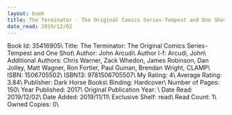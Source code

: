 ```yaml
---
layout: book
title: The Terminator - The Original Comics Series-Tempest and One Shot
date_read: 2019/12/02
---
```


Book Id: 35416905\ 
Title: The Terminator: The Original Comics Series-Tempest and One Shot\ 
Author: John Arcudi\ 
Author l-f: Arcudi, John\ 
Additional Authors: Chris Warner, Zack Whedon, James Robinson, Dan Jolley, Matt Wagner, Ron Fortier, Paul Guinan, Brendan Wright, CLAMP\ 
ISBN: 1506705502\ 
ISBN13: 9781506705507\ 
My Rating: 4\ 
Average Rating: 3.84\ 
Publisher: Dark Horse Books\ 
Binding: Hardcover\ 
Number of Pages: 150\ 
Year Published: 2017\ 
Original Publication Year: \ 
Date Read: 2019/12/02\ 
Date Added: 2019/11/11\ 
Exclusive Shelf: read\ 
Read Count: 1\ 
Owned Copies: 0\ 


